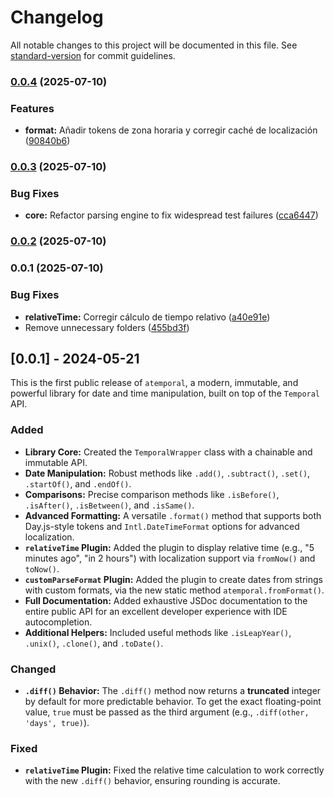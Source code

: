 # Changelog

All notable changes to this project will be documented in this file. See [standard-version](https://github.com/conventional-changelog/standard-version) for commit guidelines.

### [0.0.4](https://github.com/NaturalDevCR/atemporal/compare/v0.0.3...v0.0.4) (2025-07-10)


### Features

* **format:** Añadir tokens de zona horaria y corregir caché de localización ([90840b6](https://github.com/NaturalDevCR/atemporal/commit/90840b6511243c30518d65a14538427058faf31e))

### [0.0.3](https://github.com/NaturalDevCR/atemporal/compare/v0.0.2...v0.0.3) (2025-07-10)


### Bug Fixes

* **core:** Refactor parsing engine to fix widespread test failures ([cca6447](https://github.com/NaturalDevCR/atemporal/commit/cca64476f1cd6713d45d5da2545b92f51d51e6aa))

### [0.0.2](https://github.com/NaturalDevCR/atemporal/compare/v0.0.1...v0.0.2) (2025-07-10)

### 0.0.1 (2025-07-10)


### Bug Fixes

* **relativeTime:** Corregir cálculo de tiempo relativo ([a40e91e](https://github.com/NaturalDevCR/atemporal/commit/a40e91e5cd20be830815260d75884af954ee0462))
* Remove unnecessary folders ([455bd3f](https://github.com/NaturalDevCR/atemporal/commit/455bd3f1992d68a840a690b5c1648606e0a326ec))

## [0.0.1] - 2024-05-21

This is the first public release of `atemporal`, a modern, immutable, and powerful library for date and time manipulation, built on top of the `Temporal` API.

### Added

*   **Library Core:** Created the `TemporalWrapper` class with a chainable and immutable API.
*   **Date Manipulation:** Robust methods like `.add()`, `.subtract()`, `.set()`, `.startOf()`, and `.endOf()`.
*   **Comparisons:** Precise comparison methods like `.isBefore()`, `.isAfter()`, `.isBetween()`, and `.isSame()`.
*   **Advanced Formatting:** A versatile `.format()` method that supports both Day.js-style tokens and `Intl.DateTimeFormat` options for advanced localization.
*   **`relativeTime` Plugin:** Added the plugin to display relative time (e.g., "5 minutes ago", "in 2 hours") with localization support via `fromNow()` and `toNow()`.
*   **`customParseFormat` Plugin:** Added the plugin to create dates from strings with custom formats, via the new static method `atemporal.fromFormat()`.
*   **Full Documentation:** Added exhaustive JSDoc documentation to the entire public API for an excellent developer experience with IDE autocompletion.
*   **Additional Helpers:** Included useful methods like `.isLeapYear()`, `.unix()`, `.clone()`, and `.toDate()`.

### Changed

*   **`.diff()` Behavior:** The `.diff()` method now returns a **truncated** integer by default for more predictable behavior. To get the exact floating-point value, `true` must be passed as the third argument (e.g., `.diff(other, 'days', true)`).

### Fixed

*   **`relativeTime` Plugin:** Fixed the relative time calculation to work correctly with the new `.diff()` behavior, ensuring rounding is accurate.